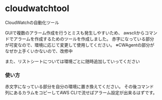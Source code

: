 # cloudwatchtool
CloudWatchの自動化ツール

GUIで複数のアラーム作成を行うとミスも発生しやすいため、
awscliからコマンドでアラームを作成するためのツールを作成しました。
赤字になっている部分が可変なので、環境に応じて変更して使用してください。
※CWAgentの部分がなぜか上手くいかないので、改修中

また、リストシートについては環境ごとに随時追加していってください

###  使い方
赤文字になっている部分を自分の環境に置き換えてください。
その後コマンド列にあるカラムをコピーしてAWS CLIで流せばアラーム設定が出来るはずです。
